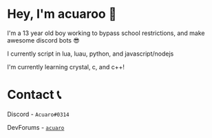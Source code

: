 # Hey, I'm acuaroo 👋
I'm a 13 year old boy working to bypass school restrictions, and make awesome discord bots 😎

I currently script in lua, luau, python, and javascript/nodejs

I'm currently learning crystal, c, and c++!

# Contact 📞
Discord - `Acuaro#0314`

DevForums - [`acuaro`](https://devforum.roblox.com/u/acuaro/summary)
